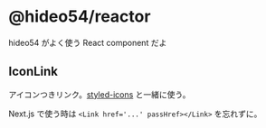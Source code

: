 # @hideo54/reactor

hideo54 がよく使う React component だよ

## IconLink

アイコンつきリンク。[styled-icons](https://github.com/styled-icons/styled-icons) と一緒に使う。

Next.js で使う時は `<Link href='...' passHref></Link>` を忘れずに。
